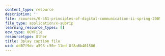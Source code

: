 ```yaml
---
content_type: resource
description: ''
file: /courses/6-451-principles-of-digital-communication-ii-spring-2005/dd07f9dca593c50e11ed8f8a6b401806_4HtXKIbiOvI.srt
file_type: application/x-subrip
learning_resource_types: []
ocw_type: OCWFile
resourcetype: Other
title: 3play caption file
uid: dd07f9dc-a593-c50e-11ed-8f8a6b401806
---
```

